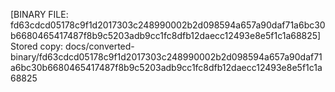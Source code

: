 [BINARY FILE: fd63cdcd05178c9f1d2017303c248990002b2d098594a657a90daf71a6bc30b6680465417487f8b9c5203adb9cc1fc8dfb12daecc12493e8e5f1c1a68825]
Stored copy: docs/converted-binary/fd63cdcd05178c9f1d2017303c248990002b2d098594a657a90daf71a6bc30b6680465417487f8b9c5203adb9cc1fc8dfb12daecc12493e8e5f1c1a68825
